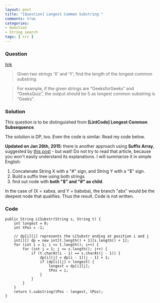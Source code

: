 ```yaml
---
layout: post
title: "[Question] Longest Common Substring "
comments: true
categories:
- Question
- String search
tags: [ src ]
---
```


### Question

[link](http://www.geeksforgeeks.org/longest-common-substring/)

> Given two strings ‘X’ and ‘Y’, find the length of the longest common substring. 

> For example, if the given strings are “GeeksforGeeks” and “GeeksQuiz”, the output should be 5 as longest common substring is “Geeks”. 

### Solution

This question is to be distinguished from __[LintCode] Longest Common Subsequence__. 

The solution is DP, too. Even the code is similar. Read my code below. 

__Updated on Jan 26th, 2015__: there is another approach using __Suffix Array__, suggested by [this post](http://www.geeksforgeeks.org/suffix-tree-application-5-longest-common-substring-2/) - but wait! Do not try to read that article, because you won't easily understand its explanations. I will summarize it in simple English: 

1. Concatenate String X with a "#" sign, and String Y with a "$" sign. 
1. Build a suffix tree using both strings
1. find out node with __both "$" and "#" as child__. 

In the case of (X = xabxa, and Y = babxba), the branch "abx" would be the deepest node that qualifies. Thus the result. Code is not written. 

### Code

	public String LCSubstr(String s, String t) {
		int longest = 0;
		int tPos = -1;

		// dp[i][j] represents the LCSubstr ending at position i and j
		int[][] dp = new int[t.length() + 1][s.length() + 1];
		for (int i = 1; i <= t.length(); i++) {
			for (int j = 1; j <= s.length(); j++) {
				if (t.charAt(i - 1) == s.charAt(j - 1)) {
					dp[i][j] = dp[i - 1][j - 1] + 1;
					if (dp[i][j] > longest) {
						longest = dp[i][j];
						tPos = i;
					}
				}
			}
		}
		return t.substring(tPos - longest, tPos);
	}
